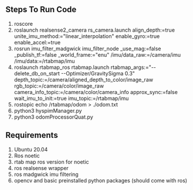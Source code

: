 
## Steps To Run Code
1. roscore
2. roslaunch realsense2_camera rs_camera.launch     align_depth:=true     unite_imu_method:="linear_interpolation"     enable_gyro:=true      enable_accel:=true
3. rosrun imu_filter_madgwick imu_filter_node     _use_mag:=false     _publish_tf:=false     _world_frame:="enu"     /imu/data_raw:=/camera/imu     /imu/data:=/rtabmap/imu
4. roslaunch rtabmap_ros rtabmap.launch     rtabmap_args:="--delete_db_on_start --Optimizer/GravitySigma 0.3"     depth_topic:=/camera/aligned_depth_to_color/image_raw     rgb_topic:=/camera/color/image_raw     camera_info_topic:=/camera/color/camera_info     approx_sync:=false     wait_imu_to_init:=true     imu_topic:=/rtabmap/imu
5. rostopic echo /rtabmap/odom  > ./odom.txt
6. python3 hyspimManager.py
7. python3 odomProcessorQuat.py

## Requirements
1. Ubuntu 20.04
2. Ros noetic
3. rtab map ros version for noetic
4. ros realsense wrapper
5. ros madgwick imu filtering
6. opencv and basic preinstalled python packages (should come with ros)